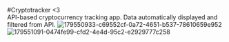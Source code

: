 #Cryptotracker <3 <br>
API-based cryptocurrency tracking app. Data automatically displayed and filtered from API.
![179550933-c69552cf-0a72-4651-b537-78610659e952](https://user-images.githubusercontent.com/103506746/180736514-2dc86b2a-e6ef-4fe6-9f3c-5d62d314976e.png)
![179551091-0474fe99-cfd2-4e4d-95c2-e2929777c258](https://user-images.githubusercontent.com/103506746/180736538-5f02af51-3850-4a2d-a5d8-ed90e9bb37ee.png)

